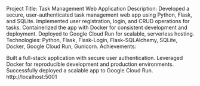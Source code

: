 Project Title: Task Management Web Application
Description: Developed a secure, user-authenticated task management web app using Python, Flask, and SQLite. Implemented user registration, login, and CRUD operations for tasks. Containerized the app with Docker for consistent development and deployment. Deployed to Google Cloud Run for scalable, serverless hosting.
Technologies: Python, Flask, Flask-Login, Flask-SQLAlchemy, SQLite, Docker, Google Cloud Run, Gunicorn.
Achievements:

Built a full-stack application with secure user authentication.
Leveraged Docker for reproducible development and production environments.
Successfully deployed a scalable app to Google Cloud Run.
http://localhost:5001
